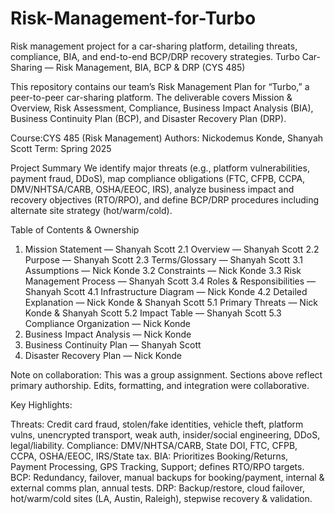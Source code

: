 # Risk-Management-for-Turbo
Risk management project for a car-sharing platform, detailing threats, compliance, BIA, and end-to-end BCP/DRP recovery strategies.
Turbo Car-Sharing — Risk Management, BIA, BCP & DRP (CYS 485)

This repository contains our team’s Risk Management Plan for “Turbo,” a peer-to-peer car-sharing platform. The deliverable covers Mission & Overview, Risk Assessment, Compliance, Business Impact Analysis (BIA), Business Continuity Plan (BCP), and Disaster Recovery Plan (DRP).

Course:CYS 485 (Risk Management)
Authors: Nickodemus Konde, Shanyah Scott
Term: Spring 2025

Project Summary
We identify major threats (e.g., platform vulnerabilities, payment fraud, DDoS), map compliance obligations (FTC, CFPB, CCPA, DMV/NHTSA/CARB, OSHA/EEOC, IRS), analyze business impact and recovery objectives (RTO/RPO), and define BCP/DRP procedures including alternate site strategy (hot/warm/cold).

Table of Contents & Ownership

1. Mission Statement — Shanyah Scott
2.1 Overview — Shanyah Scott
2.2 Purpose — Shanyah Scott
2.3 Terms/Glossary — Shanyah Scott
3.1 Assumptions — Nick Konde
3.2 Constraints — Nick Konde
3.3 Risk Management Process — Shanyah Scott
3.4 Roles & Responsibilities — Shanyah Scott
4.1 Infrastructure Diagram — Nick Konde
4.2 Detailed Explanation — Nick Konde & Shanyah Scott
5.1 Primary Threats — Nick Konde & Shanyah Scott
5.2 Impact Table — Shanyah Scott
5.3 Compliance Organization — Nick Konde 
6. Business Impact Analysis — Nick Konde
7. Business Continuity Plan — Shanyah Scott
8. Disaster Recovery Plan — Nick Konde

Note on collaboration: This was a group assignment. Sections above reflect primary authorship. Edits, formatting, and integration were collaborative.

Key Highlights:

Threats: Credit card fraud, stolen/fake identities, vehicle theft, platform vulns, unencrypted transport, weak auth, insider/social engineering, DDoS, legal/liability.
Compliance: DMV/NHTSA/CARB, State DOI, FTC, CFPB, CCPA, OSHA/EEOC, IRS/State tax.
BIA: Prioritizes Booking/Returns, Payment Processing, GPS Tracking, Support; defines RTO/RPO targets.
BCP: Redundancy, failover, manual backups for booking/payment, internal & external comms plan, annual tests.
DRP: Backup/restore, cloud failover, hot/warm/cold sites (LA, Austin, Raleigh), stepwise recovery & validation.
